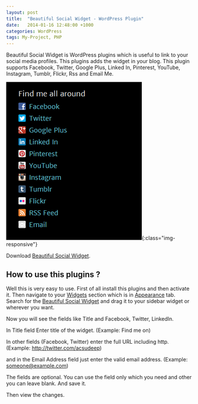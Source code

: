 ```yaml
---
layout: post
title:  "Beautiful Social Widget - WordPress Plugin"
date:   2014-01-16 12:48:00 +1000
categories: WordPress
tags: My-Project, PHP
---
```

Beautiful Social Widget is WordPress plugins which is useful to link to your social media profiles. This plugins adds the widget in your blog. This plugin supports Facebook, Twitter, Google Plus, Linked In, Pinterest, YouTube, Instagram, Tumblr, Flickr, Rss and Email Me.

![Social Widget WordPress Plugin](/assets/post-images/2014/beautiful-social-widget-wordpress-plugin1.png){:class="img-responsive"}

Download <a href="http://wordpress.org/plugins/beautiful-social-widget/">Beautiful Social Widget</a>.

<h2>How to use this plugins ?</h2>
Well this is very easy to use. First of all install this plugins and then activate it. Then navigate to your <u>Widgets</u> section which is in <u>Appearance</u> tab. Search for the <u>Beautiful Social Widget</u> and drag it to your sidebar widget or wherever you want.

Now you will see the fields like Title and Facebook, Twitter, LinkedIn.

In Title field Enter title of the widget.
(Example: Find me on)

In other fields (Facebook, Twitter) enter the full URL including http.
(Example: http://twitter.com/acsudeep)

and in the Email Address field just enter the valid email address.
(Example: someone@example.com)

The fields are optional. You can use the field only which you need and other you can leave blank. And save it.

Then view the changes.
